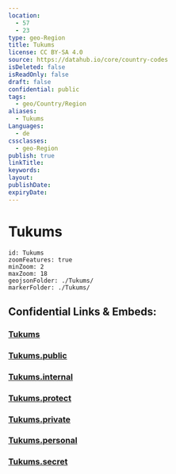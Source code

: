 ```yaml
---
location:
  - 57
  - 23
type: geo-Region
title: Tukums
license: CC BY-SA 4.0
source: https://datahub.io/core/country-codes
isDeleted: false
isReadOnly: false
draft: false
confidential: public
tags:
  - geo/Country/Region
aliases:
  - Tukums
Languages:
  - de
cssclasses:
  - geo-Region
publish: true
linkTitle:
keywords:
layout:
publishDate:
expiryDate:
---
```


# Tukums

```leaflet
id: Tukums
zoomFeatures: true 
minZoom: 2 
maxZoom: 18
geojsonFolder: ./Tukums/
markerFolder: ./Tukums/
```


## Confidential Links & Embeds: 

### [Tukums](/_Standards/Earth/Continent/Europe/Europe~North/Latvia/Regions~Latvia/Riga/counties~Riga/Tukums.md) 

### [Tukums.public](/_public/Earth/Continent/Europe/Europe~North/Latvia/Regions~Latvia/Riga/counties~Riga/Tukums.public.md) 

### [Tukums.internal](/_internal/Earth/Continent/Europe/Europe~North/Latvia/Regions~Latvia/Riga/counties~Riga/Tukums.internal.md) 

### [Tukums.protect](/_protect/Earth/Continent/Europe/Europe~North/Latvia/Regions~Latvia/Riga/counties~Riga/Tukums.protect.md) 

### [Tukums.private](/_private/Earth/Continent/Europe/Europe~North/Latvia/Regions~Latvia/Riga/counties~Riga/Tukums.private.md) 

### [Tukums.personal](/_personal/Earth/Continent/Europe/Europe~North/Latvia/Regions~Latvia/Riga/counties~Riga/Tukums.personal.md) 

### [Tukums.secret](/_secret/Earth/Continent/Europe/Europe~North/Latvia/Regions~Latvia/Riga/counties~Riga/Tukums.secret.md)

